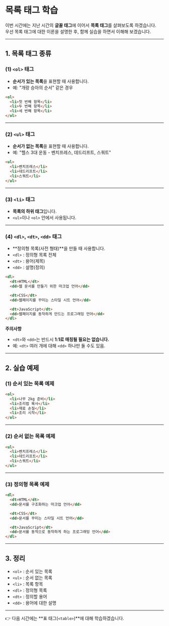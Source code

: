 # 목록 태그 학습

이번 시간에는 지난 시간의 **글꼴 태그**에 이어서 **목록 태그**를 살펴보도록 하겠습니다.  
우선 목록 태그에 대한 이론을 설명한 후, 함께 실습을 하면서 이해해 보겠습니다.

---

## 1. 목록 태그 종류

### (1) `<ol>` 태그
- **순서가 있는 목록**을 표현할 때 사용합니다.  
- 예: "개랑 승아의 순서" 같은 경우

```html
<ol>
  <li>첫 번째 항목</li>
  <li>두 번째 항목</li>
  <li>세 번째 항목</li>
</ol>
````

---

### (2) `<ul>` 태그

* **순서가 없는 목록**을 표현할 때 사용합니다.
* 예: "헬스 3대 운동 - 벤치프레스, 데드리프트, 스쿼트"

```html
<ul>
  <li>벤치프레스</li>
  <li>데드리프트</li>
  <li>스쿼트</li>
</ul>
```

---

### (3) `<li>` 태그

* **목록의 하위 태그**입니다.
* `<ul>`이나 `<ol>` 안에서 사용됩니다.

---

### (4) `<dl>`, `<dt>`, `<dd>` 태그

* \*\*정의형 목록(사전 형태)\*\*을 만들 때 사용합니다.
* `<dl>` : 정의형 목록 전체
* `<dt>` : 용어(제목)
* `<dd>` : 설명(정의)

```html
<dl>
  <dt>HTML</dt>
  <dd>웹 문서를 만들기 위한 마크업 언어</dd>

  <dt>CSS</dt>
  <dd>웹페이지를 꾸미는 스타일 시트 언어</dd>

  <dt>JavaScript</dt>
  <dd>웹페이지를 동작하게 만드는 프로그래밍 언어</dd>
</dl>
```

**주의사항**

* `<dt>`와 `<dd>`는 반드시 **1:1로 매칭될 필요는 없습니다.**
* 예: `<dt>` 여러 개에 대해 `<dd>` 하나만 둘 수도 있음.

---

## 2. 실습 예제

### (1) 순서 있는 목록 예제

```html
<ol>
  <li>나무 2kg 준비</li>
  <li>조리법 복사</li>
  <li>재료 손질</li>
  <li>조리 시작</li>
</ol>
```

---

### (2) 순서 없는 목록 예제

```html
<ul>
  <li>벤치프레스</li>
  <li>데드리프트</li>
  <li>스쿼트</li>
</ul>
```

---

### (3) 정의형 목록 예제

```html
<dl>
  <dt>HTML</dt>
  <dd>문서를 구조화하는 마크업 언어</dd>

  <dt>CSS</dt>
  <dd>문서를 꾸미는 스타일 시트 언어</dd>

  <dt>JavaScript</dt>
  <dd>문서를 동적으로 동작하게 하는 프로그래밍 언어</dd>
</dl>
```

---

## 3. 정리

* `<ol>` : 순서 있는 목록
* `<ul>` : 순서 없는 목록
* `<li>` : 목록 항목
* `<dl>` : 정의형 목록
* `<dt>` : 정의할 용어
* `<dd>` : 용어에 대한 설명

---

👉 다음 시간에는 \*\*표 태그(`<table>`)\*\*에 대해 학습하겠습니다.
